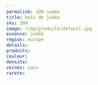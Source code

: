 ```yaml
---
permalink: 109-judée
title: bois de judée
sku: 109
image: /img/produits/default.jpg
essence: judée
region: europe
details: 
produits:
couleur: 
densite: 
veines: sans
rarete: 
---
```

